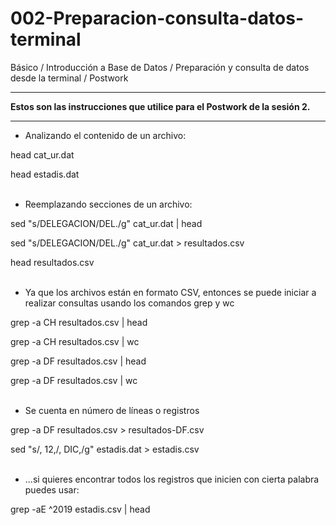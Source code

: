 # 002-Preparacion-consulta-datos-terminal
Básico / Introducción a Base de Datos / Preparación y consulta de datos desde la terminal / Postwork


<hr>
<b>Estos son las instrucciones que utilice para el Postwork de la sesión 2.</b>

<hr>

- Analizando el contenido de un archivo:

head cat_ur.dat

head estadis.dat
<br>
<br>

- Reemplazando secciones de un archivo:

sed "s/DELEGACION/DEL./g" cat_ur.dat | head

sed "s/DELEGACION/DEL./g" cat_ur.dat > resultados.csv

head resultados.csv
<br>
<br>

- Ya que los archivos están en formato CSV, entonces se puede iniciar a realizar consultas usando los comandos grep y wc

grep -a CH resultados.csv | head

grep -a CH resultados.csv | wc

grep -a DF resultados.csv | head

grep -a DF resultados.csv | wc
<br>
<br>

- Se cuenta en número de líneas o registros

grep -a DF resultados.csv > resultados-DF.csv

sed "s/, 12,/, DIC,/g" estadis.dat > estadis.csv
<br>
<br>

- ...si quieres encontrar todos los registros que inicien con cierta palabra puedes usar:

grep -aE ^2019 estadis.csv | head
